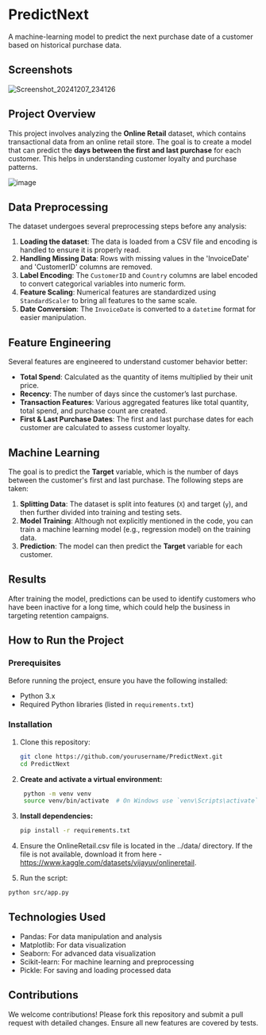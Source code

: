 # PredictNext
A machine-learning model to predict the next purchase date of a customer based on historical purchase data.

## Screenshots 
![Screenshot_20241207_234126](https://github.com/user-attachments/assets/a2a6cb18-a324-4e59-a434-8fe99b02eb58)

## Project Overview

This project involves analyzing the **Online Retail** dataset, which contains transactional data from an online retail store. The goal is to create a model that can predict the **days between the first and last purchase** for each customer. This helps in understanding customer loyalty and purchase patterns.

![image](https://github.com/user-attachments/assets/45d19df9-4cf3-4f27-8520-83f08c9e7ad6)


## Data Preprocessing

The dataset undergoes several preprocessing steps before any analysis:

1. **Loading the dataset**: The data is loaded from a CSV file and encoding is handled to ensure it is properly read.
2. **Handling Missing Data**: Rows with missing values in the 'InvoiceDate' and 'CustomerID' columns are removed.
3. **Label Encoding**: The `CustomerID` and `Country` columns are label encoded to convert categorical variables into numeric form.
4. **Feature Scaling**: Numerical features are standardized using `StandardScaler` to bring all features to the same scale.
5. **Date Conversion**: The `InvoiceDate` is converted to a `datetime` format for easier manipulation.

## Feature Engineering

Several features are engineered to understand customer behavior better:

- **Total Spend**: Calculated as the quantity of items multiplied by their unit price.
- **Recency**: The number of days since the customer’s last purchase.
- **Transaction Features**: Various aggregated features like total quantity, total spend, and purchase count are created.
- **First & Last Purchase Dates**: The first and last purchase dates for each customer are calculated to assess customer loyalty.

## Machine Learning

The goal is to predict the **Target** variable, which is the number of days between the customer's first and last purchase. The following steps are taken:

1. **Splitting Data**: The dataset is split into features (`X`) and target (`y`), and then further divided into training and testing sets.
2. **Model Training**: Although not explicitly mentioned in the code, you can train a machine learning model (e.g., regression model) on the training data.
3. **Prediction**: The model can then predict the **Target** variable for each customer.

## Results

After training the model, predictions can be used to identify customers who have been inactive for a long time, which could help the business in targeting retention campaigns.

## How to Run the Project

### Prerequisites

Before running the project, ensure you have the following installed:

- Python 3.x
- Required Python libraries (listed in `requirements.txt`)

### Installation

1. Clone this repository:
   ```bash
   git clone https://github.com/yourusername/PredictNext.git
   cd PredictNext
2. **Create and activate a virtual environment:**  
   ```bash
    python -m venv venv  
    source venv/bin/activate  # On Windows use `venv\Scripts\activate`
   ```
3. **Install dependencies:**  
   ```bash
   pip install -r requirements.txt  
   ```
4. Ensure the OnlineRetail.csv file is located in the ../data/ directory. If the file is not available, download it from here - https://www.kaggle.com/datasets/vijayuv/onlineretail.

5. Run the script:

```bash
python src/app.py
```

## Technologies Used
- Pandas: For data manipulation and analysis
- Matplotlib: For data visualization
- Seaborn: For advanced data visualization
- Scikit-learn: For machine learning and preprocessing
- Pickle: For saving and loading processed data

## Contributions 
We welcome contributions! Please fork this repository and submit a pull request with detailed changes. Ensure all new features are covered by tests.




